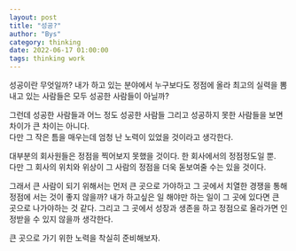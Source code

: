 ```yaml
---
layout: post
title: "성공?"
author: "Bys"
category: thinking
date: 2022-06-17 01:00:00
tags: thinking work
---
```


성공이란 무엇일까?
내가 하고 있는 분야에서 누구보다도 정점에 올라 최고의 실력을 뽐내고 있는 사람들은 모두 성공한 사람들이 아닐까? 

그런데 성공한 사람들과 어느 정도 성공한 사람들 그리고 성공하지 못한 사람들을 보면 차이가 큰 차이는 아니다.  
다만 그 작은 틈을 매우는데 엄청 난 노력이 있었을 것이라고 생각한다.  

대부분의 회사원들은 정점을 찍어보지 못했을 것이다. 한 회사에서의 정점정도일 뿐.  
다만 그 회사의 위치와 위상이 그 사람의 정점을 더욱 돋보여줄 수는 있을 것이다. 

그래서 큰 사람이 되기 위해서는 먼저 큰 곳으로 가야하고 그 곳에서 치열한 경쟁을 통해 정점에 서는 것이 좋지 않을까? 
내가 하고싶은 일 해야만 하는 일이 그 곳에 있다면 큰 곳으로 나가야하는 것 같다. 
그리고 그 곳에서 성장과 생존을 하고 정점으로 올라가면 인정받을 수 있지 않을까 생각한다. 

큰 곳으로 가기 위한 노력을 착실히 준비해보자.  

